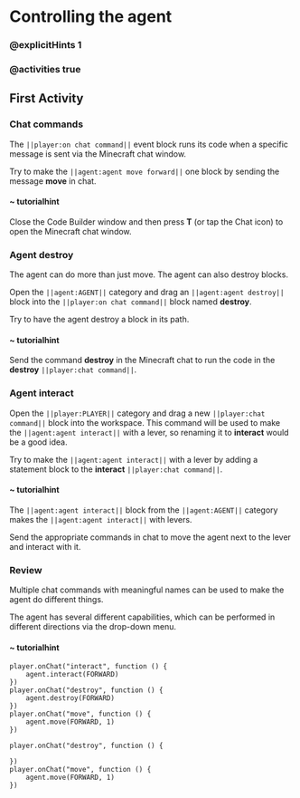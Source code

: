 # Controlling the agent

### @explicitHints 1

### @activities true

## First Activity

### Chat commands

The ``||player:on chat command||`` event block runs its code when a specific message is sent via the Minecraft chat window.

Try to make the ``||agent:agent move forward||`` one block by sending the message **move** in chat.

#### ~ tutorialhint

Close the Code Builder window and then press **T** (or tap the Chat icon) to open the Minecraft chat window.

### Agent destroy

The agent can do more than just move.  The agent can also destroy blocks.

Open the ``||agent:AGENT||`` category and drag an ``||agent:agent destroy||`` block into the ``||player:on chat command||`` block named **destroy**.

Try to have the agent destroy a block in its path.

#### ~ tutorialhint

Send the command **destroy** in the Minecraft chat to run the code in the **destroy** ``||player:chat command||``.

### Agent interact

Open the ``||player:PLAYER||`` category and drag a new ``||player:chat command||`` block into the workspace.  This command will be used to make the ``||agent:agent interact||`` with a lever, so renaming it to **interact** would be a good idea.

Try to make the ``||agent:agent interact||`` with a lever by adding a statement block to the **interact** ``||player:chat command||``.

#### ~ tutorialhint

The ``||agent:agent interact||`` block from the ``||agent:AGENT||`` category makes the ``||agent:agent interact||`` with levers.

Send the appropriate commands in chat to move the agent next to the lever and interact with it.

### Review

Multiple chat commands with meaningful names can be used to make the agent do different things.

The agent has several different capabilities, which can be performed in different directions via the drop-down menu.

#### ~ tutorialhint

```blocks
player.onChat("interact", function () {
    agent.interact(FORWARD)
})
player.onChat("destroy", function () {
    agent.destroy(FORWARD)
})
player.onChat("move", function () {
    agent.move(FORWARD, 1)
})
```

```template
player.onChat("destroy", function () {
	
})
player.onChat("move", function () {
    agent.move(FORWARD, 1)
})
```

